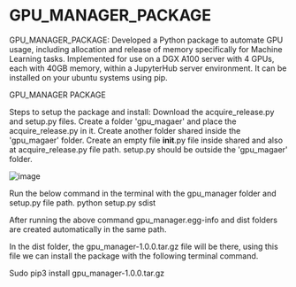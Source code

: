 # GPU_MANAGER_PACKAGE
GPU_MANAGER_PACKAGE: Developed a Python package to automate GPU usage, including allocation and release of memory specifically for Machine Learning tasks. Implemented for use on a DGX A100 server with 4 GPUs, each with 40GB memory, within a JupyterHub server environment. It can be installed on your ubuntu systems using pip.

GPU_MANAGER PACKAGE

Steps to setup the package and install:
Download the acquire_release.py and setup.py files.
Create a folder 'gpu_magaer' and place the acquire_release.py in it. Create another folder shared inside the 'gpu_magaer' folder. Create an empty file __init__.py file inside shared and also at acquire_release.py file path. setup.py should be outside the 'gpu_magaer' folder.


![image](https://github.com/Nethramudhiraj/GPU_MANAGER_PACKAGE/assets/78190131/95890ea2-b32e-4772-8d64-5ba563569d64)


Run the below command in the terminal with the gpu_manager folder and setup.py file path.
 python setup.py sdist
 
After running the above command gpu_manager.egg-info and dist folders are created automatically in the same path.

In the dist folder, the gpu_manager-1.0.0.tar.gz file will be there, using this file we can install the package with the following terminal command. 

Sudo pip3 install gpu_manager-1.0.0.tar.gz

